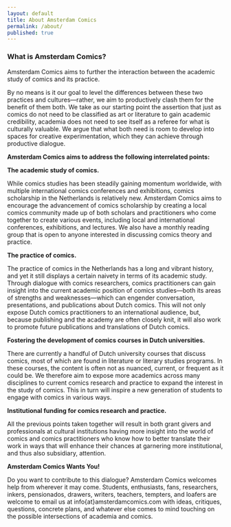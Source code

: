 ```yaml
---
layout: default
title: About Amsterdam Comics
permalink: /about/
published: true
---
```


### What is Amsterdam Comics?


Amsterdam Comics aims to further the interaction between the academic study of comics and its practice.


By no means is it our goal to level the differences between these two practices and cultures—rather, we aim to productively clash them for the benefit of them both. We take as our starting point the assertion that just as comics do not need to be classified as art or literature to gain academic credibility, academia does not need to see itself as a referee for what is culturally valuable. We argue that what both need is room to develop into spaces for creative experimentation, which they can achieve through productive dialogue.


**Amsterdam Comics aims to address the following interrelated points:**


**The academic study of comics.**


While comics studies has been steadily gaining momentum worldwide, with multiple international comics conferences and exhibitions, comics scholarship in the Netherlands is relatively new. Amsterdam Comics aims to encourage the advancement of comics scholarship by creating a local comics community made up of both scholars and practitioners who come together to create various events, including local and international conferences, exhibitions, and lectures. We also have a monthly reading group that is open to anyone interested in discussing comics theory and practice. 


**The practice of comics.**


The practice of comics in the Netherlands has a long and vibrant history, and yet it still displays a certain naivety in terms of its academic study. Through dialogue with comics researchers, comics practitioners can gain insight into the current academic position of comics studies—both its areas of strengths and weaknesses—which can engender conversation, presentations, and publications about Dutch comics. This will not only expose Dutch comics practitioners to an international audience, but, because publishing and the academy are often closely knit, it will also work to promote future publications and translations of Dutch comics.


**Fostering the development of comics courses in Dutch universities.**


There are currently a handful of Dutch university courses that discuss comics, most of which are found in literature or literary studies programs. In these courses, the content is often not as nuanced, current, or frequent as it could be. We therefore aim to expose more academics across many disciplines to current comics research and practice to expand the interest in the study of comics. This in turn will inspire a new generation of students to engage with comics in various ways. 


**Institutional funding for comics research and practice.**


All the previous points taken together will result in both grant givers and professionals at cultural institutions having more insight into the world of comics and comics practitioners who know how to better translate their work in ways that will enhance their chances at garnering more institutional, and thus also subsidiary, attention. 


**Amsterdam Comics Wants You!**


Do you want to contribute to this dialogue? Amsterdam Comics welcomes help from wherever it may come. Students, enthusiasts, fans, researchers, inkers, pensionados, drawers, writers, teachers, tempters, and loafers are welcome to email us at info{at}amsterdamcomics.com with ideas, critiques, questions, concrete plans, and whatever else comes to mind touching on the possible intersections of academia and comics.
